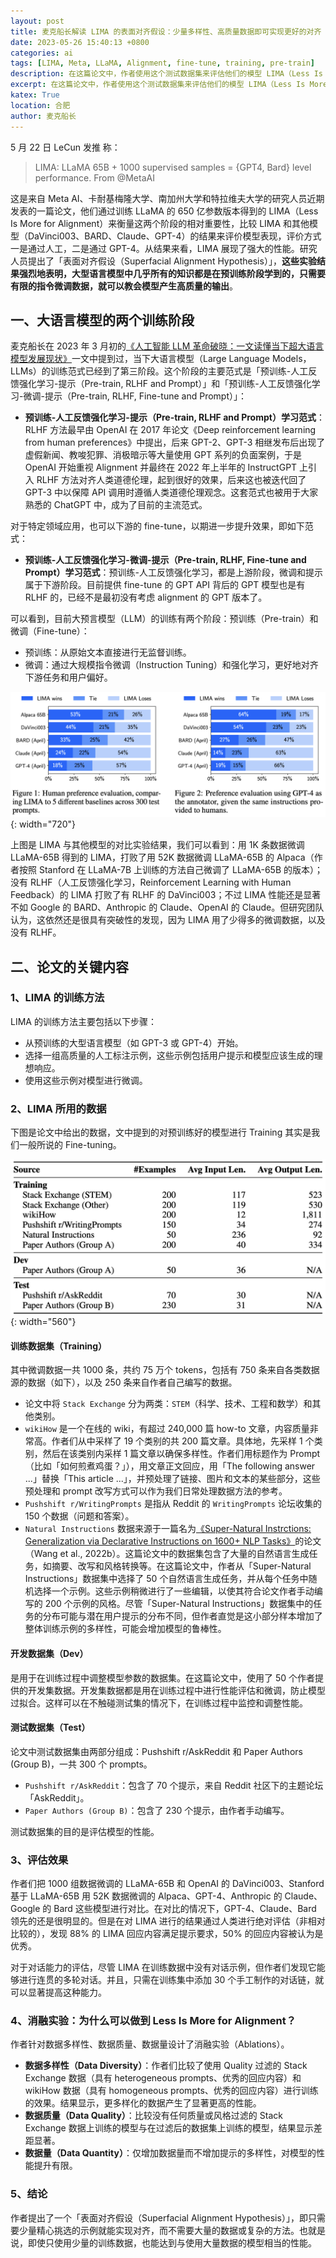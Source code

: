```yaml
---
layout: post
title: 麦克船长解读 LIMA 的表面对齐假设：少量多样性、高质量数据即可实现更好的对齐
date: 2023-05-26 15:40:13 +0800
categories: ai
tags: [LIMA, Meta, LLaMA, Alignment, fine-tune, training, pre-train]
description: 在这篇论文中，作者使用这个测试数据集来评估他们的模型 LIMA（Less Is More for Alignment）的性能，并将其与其他的语言模型进行比较。他们发现，尽管 LIMA 只在1000个示例上进行了微调，但它的性能仍然优于其他的语言模型。
excerpt: 在这篇论文中，作者使用这个测试数据集来评估他们的模型 LIMA（Less Is More for Alignment）的性能，并将其与其他的语言模型进行比较。他们发现，尽管 LIMA 只在1000个示例上进行了微调，但它的性能仍然优于其他的语言模型。
katex: True
location: 合肥
author: 麦克船长
---
```


5 月 22 日 LeCun 发推	称：

> LIMA: LLaMA 65B + 1000 supervised samples = {GPT4, Bard} level performance. From @MetaAI

这是来自 Meta AI、卡耐基梅隆大学、南加州大学和特拉维夫大学的研究人员近期发表的一篇论文，他们通过训练 LLaMA 的 650 亿参数版本得到的 LIMA（Less Is More for Alignment）来衡量这两个阶段的相对重要性，比较 LIMA 和其他模型（DaVinci003、BARD、Claude、GPT-4）的结果来评价模型表现，评价方式一是通过人工，二是通过 GPT-4。从结果来看，LIMA 展现了强大的性能。研究人员提出了「表面对齐假设（Superfacial Alignment Hypothesis）」，**这些实验结果强烈地表明，大型语言模型中几乎所有的知识都是在预训练阶段学到的，只需要有限的指令微调数据，就可以教会模型产生高质量的输出**。

## 一、大语言模型的两个训练阶段

麦克船长在 2023 年 3 月初的[《人工智能 LLM 革命破晓：一文读懂当下超大语言模型发展现状》](https://www.mikecaptain.com/2023/03/06/captain-aigc-2-llm/)一文中提到过，当下大语言模型（Large Language Models，LLMs）的训练范式已经到了第三阶段。这个阶段的主要范式是「预训练-人工反馈强化学习-提示（Pre-train, RLHF and Prompt）」和「预训练-人工反馈强化学习-微调-提示（Pre-train, RLHF, Fine-tune and Prompt）」：

* **预训练-人工反馈强化学习-提示（Pre-train, RLHF and Prompt）学习范式**：RLHF 方法最早由 OpenAI 在 2017 年论文《Deep reinforcement learning from human preferences》中提出，后来 GPT-2、GPT-3 相继发布后出现了虚假新闻、教唆犯罪、消极暗示等大量使用 GPT 系列的负面案例，于是 OpenAI 开始重视 Alignment 并最终在 2022 年上半年的 InstructGPT 上引入 RLHF 方法对齐人类道德伦理，起到很好的效果，后来这也被迭代回了 GPT-3 中以保障 API 调用时遵循人类道德伦理观念。这套范式也被用于大家熟悉的 ChatGPT 中，成为了目前的主流范式。

对于特定领域应用，也可以下游的 fine-tune，以期进一步提升效果，即如下范式：

* **预训练-人工反馈强化学习-微调-提示（Pre-train, RLHF, Fine-tune and Prompt）学习范式**：预训练-人工反馈强化学习，都是上游阶段，微调和提示属于下游阶段。目前提供 fine-tune 的 GPT API 背后的 GPT 模型也是有 RLHF 的，已经不是最初没有考虑 alignment 的 GPT 版本了。

可以看到，目前大预言模型（LLM）的训练有两个阶段：预训练（Pre-train）和微调（Fine-tune）：

* 预训练：从原始文本直接进行无监督训练。
* 微调：通过大规模指令微调（Instruction Tuning）和强化学习，更好地对齐下游任务和用户偏好。

![](/img/src2/2023/05/26/1.png){: width="720"}

上图是 LIMA 与其他模型的对比实验结果，我们可以看到：用 1K 条数据微调 LLaMA-65B 得到的 LIMA，打败了用 52K 数据微调 LLaMA-65B 的 Alpaca（作者按照 Stanford 在 LLaMA-7B 上训练的方法自己微调了 LLaMA-65B 的版本）；没有 RLHF（人工反馈强化学习，Reinforcement Learning with Human Feedback）的 LIMA 打败了有 RLHF 的 DaVinci003；不过 LIMA 性能还是显著不如 Google 的 BARD、Anthropic 的 Claude、OpenAI 的 Claude。但研究团队认为，这依然还是很具有突破性的发现，因为 LIMA 用了少得多的微调数据，以及没有 RLHF。

## 二、论文的关键内容

### 1、LIMA 的训练方法

LIMA 的训练方法主要包括以下步骤：

* 从预训练的大型语言模型（如 GPT-3 或 GPT-4）开始。
* 选择一组高质量的人工标注示例，这些示例包括用户提示和模型应该生成的理想响应。
* 使用这些示例对模型进行微调。

### 2、LIMA 所用的数据

下图是论文中给出的数据，文中提到的对预训练好的模型进行 Training 其实是我们一般所说的 Fine-tuning。

![](/img/src2/2023/05/26/2.png){: width="560"}

#### 训练数据集（Training）

其中微调数据一共 1000 条，共约 75 万个 tokens，包括有 750 条来自各类数据源的数据（如下），以及 250 条来自作者自己编写的数据。

* 论文中将 `Stack Exchange` 分为两类：`STEM`（科学、技术、工程和数学）和其他类别。
* `wikiHow` 是一个在线的 wiki，有超过 240,000 篇 how-to 文章，内容质量非常高。作者们从中采样了 19 个类别的共 200 篇文章。具体地，先采样 1 个类别，然后在该类别内采样 1 篇文章以确保多样性。作者们用标题作为 Prompt（比如「如何煎煮鸡蛋？」），用文章正文回应，用「The following answer ...」替换「This article ...」，并预处理了链接、图片和文本的某些部分，这些预处理和 prompt 改写方式可以作为我们日常处理数据方法的参考。
* `Pushshift r/WritingPrompts` 是指从 Reddit 的 `WritingPrompts` 论坛收集的 150 个数据（问题和答案）。
* `Natural Instructions` 数据来源于一篇名为[《Super-Natural Instrctions: Generalization via Declarative Instructions on 1600+ NLP Tasks》](https://arxiv.org/pdf/2204.07705.pdf)的论文（Wang et al., 2022b）。这篇论文中的数据集包含了大量的自然语言生成任务，如摘要、改写和风格转换等。在这篇论文中，作者从「Super-Natural Instructions」数据集中选择了 50 个自然语言生成任务，并从每个任务中随机选择一个示例。这些示例稍微进行了一些编辑，以使其符合论文作者手动编写的 200 个示例的风格。尽管「Super-Natural Instructions」数据集中的任务的分布可能与潜在用户提示的分布不同，但作者直觉是这小部分样本增加了整体训练示例的多样性，可能会增加模型的鲁棒性。

#### 开发数据集（Dev）

是用于在训练过程中调整模型参数的数据集。在这篇论文中，使用了 50 个作者提供的开发集数据。开发集数据都是用在训练过程中进行性能评估和微调，防止模型过拟合。这样可以在不触碰测试集的情况下，在训练过程中监控和调整性能。

#### 测试数据集（Test）

论文中测试数据集由两部分组成：Pushshift r/AskReddit 和 Paper Authors (Group B)，一共 300 个 prompts。

* `Pushshift r/AskReddit`：包含了 70 个提示，来自 Reddit 社区下的主题论坛「AskReddit」。
* `Paper Authors (Group B)`：包含了 230 个提示，由作者手动编写。

测试数据集的目的是评估模型的性能。

### 3、评估效果

作者们把 1000 组数据微调的 LLaMA-65B 和 OpenAI 的 DaVinci003、Stanford 基于 LLaMA-65B 用 52K 数据微调的 Alpaca、GPT-4、Anthropic 的 Claude、 Google 的 Bard 这些模型进行对比。在对比的情况下，GPT-4、Claude、Bard 领先的还是很明显的。但是在对 LIMA 进行的结果通过人类进行绝对评估（非相对比较的），发现 88% 的 LIMA 回应内容满足提示要求，50% 的回应内容被认为是优秀。

对于对话能力的评估，尽管 LIMA 在训练数据中没有对话示例，但作者们发现它能够进行连贯的多轮对话。并且，只需在训练集中添加 30 个手工制作的对话链，就可以显著提高这种能力。

### 4、消融实验：为什么可以做到 Less Is More for Alignment？

作者针对数据多样性、数据质量、数据量设计了消融实验（Ablations）。

* **数据多样性（Data Diversity）**：作者们比较了使用 Quality 过滤的 Stack Exchange 数据（具有 heterogeneous prompts、优秀的回应内容）和 wikiHow 数据（具有 homogeneous prompts、优秀的回应内容）进行训练的效果。结果显示，更多样化的数据产生了显著更高的性能。
* **数据质量（Data Quality）**：比较没有任何质量或风格过滤的 Stack Exchange 数据上训练的模型与在过滤后的数据集上训练的模型，结果显示差距显著。
* **数据量（Data Quantity）**：仅增加数据量而不增加提示的多样性，对模型的性能提升有限。

### 5、结论

作者提出了一个「表面对齐假设（Superfacial Alignment Hypothesis）」，即只需要少量精心挑选的示例就能实现对齐，而不需要大量的数据或复杂的方法。也就是说，即使只使用少量的训练数据，也能达到与使用大量数据的模型相当的性能。